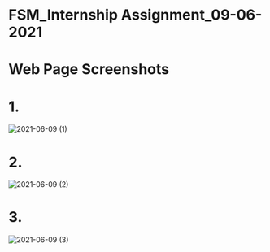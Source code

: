 # FSM_Internship Assignment_09-06-2021


# Web Page Screenshots


# 1.
![2021-06-09 (1)](https://user-images.githubusercontent.com/73036380/121385731-fdfd1180-c966-11eb-90a7-1226a1ee95e1.png)


# 2.
![2021-06-09 (2)](https://user-images.githubusercontent.com/73036380/121385707-fa698a80-c966-11eb-8532-6055589db2d1.png)


# 3.
![2021-06-09 (3)](https://user-images.githubusercontent.com/73036380/121385724-fd647b00-c966-11eb-9dbc-057ee8cef084.png)

